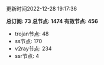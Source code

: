 更新时间2022-12-28 19:17:36

**总订阅: 73**
**总节点: 1474**
**有效节点: 456**
- trojan节点: 48
- ss节点: 170
- v2ray节点: 234
- ssr节点: 4
